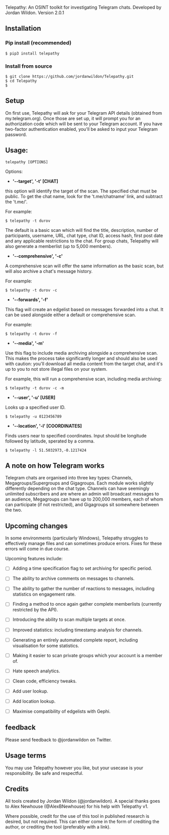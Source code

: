 

Telepathy: An OSINT toolkit for investigating Telegram chats. Developed by Jordan Wildon. Version 2.0.1


## Installation

### Pip install (recommended)

```
$ pip3 install telepathy
```

### Install from source

```
$ git clone https://github.com/jordanwildon/Telepathy.git
$ cd Telepathy
$
```

## Setup

On first use, Telepathy will ask for your Telegram API details (obtained from my.telegram.org). Once those are set up, it will prompt you for an authorization code which will be sent to your Telegram account. If you have two-factor authentication enabled, you'll be asked to input your Telegram password.


## Usage:

```
telepathy [OPTIONS]
```

Options:
- **'--target', '-t' [CHAT]**

this option will identify the target of the scan. The specified chat must be public. To get the chat name, look for the 't.me/chatname' link, and subtract the 't.me/'.

For example:

```
$ telepathy -t durov
```

The default is a basic scan which will find the title, description, number of participants, username, URL, chat type, chat ID, access hash, first post date and any applicable restrictions to the chat. For group chats, Telepathy will also generate a memberlist (up to 5,000 members).


- **'--comprehensive', '-c'**

A comprehensive scan will offer the same information as the basic scan, but will also archive a chat's message history.

For example:

```
$ telepathy -t durov -c
```


- **'--forwards', '-f'**

This flag will create an edgelist based on messages forwarded into a chat. It can be used alongside either a default or comprehensive scan.

For example:

```
$ telepathy -t durov -f
```


- **'--media', '-m'**

Use this flag to include media archiving alongside a comprehensive scan. This makes the process take significantly longer and should also be used with caution: you'll download all media content from the target chat, and it's up to you to not store illegal files on your system.

For example, this will run a comprehensive scan, including media archiving:

```
$ telepathy -t durov -c -m
```


- **'--user', '-u' [USER]**

Looks up a specified user ID.

```
$ telepathy -u 0123456789
```


- **'--location', '-l' [COORDINATES]**

Finds users near to specified coordinates. Input should be longitude followed by latitude, sperated by a comma.

```
$ telepathy -l 51.5032973,-0.1217424
```


## A note on how Telegram works

Telegram chats are organised into three key types: Channels, Megagroups/Supergroups and Gigagroups. Each module works slightly differently depending on the chat type. Channels can have seemingly unlimited subscribers and are where an admin will broadcast messages to an audience, Megagroups can have up to 200,000 members, each of whom can participate (if not restricted), and Gigagroups sit somewhere between the two.


## Upcoming changes
In some environments (particularly Windows), Telepathy struggles to effectively manage files and can sometimes produce errors. Fixes for these errors will come in due course.

Upcoming features include:

  - [ ] Adding a time specification flag to set archiving for specific period.
  - [ ] The ability to archive comments on messages to channels.
  - [ ] The ability to gather the number of reactions to messages, including statistics on engagement rate.
  - [ ] Finding a method to once again gather complete memberlists (currently restricted by the API).
  - [ ] Introducing the ability to scan multiple targets at once.
  - [ ] Improved statistics: including timestamp analysis for channels.
  - [ ] Generating an entirely automated complete report, including visualisation for some statistics.
  - [ ] Making it easier to scan private groups which your account is a member of.
  - [ ] Hate speech analytics.
  - [ ] Clean code, efficiency tweaks.
  - [ ] Add user lookup.
  - [ ] Add location lookup.
  - [ ] Maximise compatibility of edgelists with Gephi.


## feedback

Please send feedback to @jordanwildon on Twitter.


## Usage terms

You may use Telepathy however you like, but your usecase is your responsibility. Be safe and respectful.


## Credits

All tools created by Jordan Wildon (@jordanwildon). A special thanks goes to Alex Newhouse (@AlexBNewhouse) for his help with Telepathy v1.

Where possible, credit for the use of this tool in published research is desired, but not required. This can either come in the form of crediting the author, or crediting the tool (preferably with a link).
